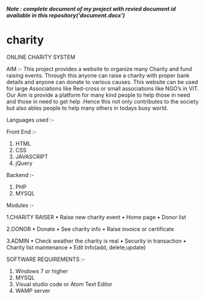 ***Note : complete document of my project with revied document id available in this repository('document.docx')***


# charity
ONLINE CHARITY SYSTEM

AIM :-
This project provides a website to organize many Charity and fund raising events. Through this anyone can raise a charity with proper bank details and anyone can donate to various causes. This website can be used for large Associations like Red-cross or small associations like NGO’s in VIT. Our Aim is provide a platform for many kind people to help those in need and those in need to get help .Hence this not only contributes to the society but also ables people to help many others in todays busy world.

Languages used :-

Front End :-
1.	HTML 
2.	CSS 
3.	JAVASCRIPT
4.	jQuery

Backend :-
1.	PHP
2.	MYSQL

Modules :-

1.CHARITY RAISER
•	Raise new charity event
•	Home page
•	Donor list

2.DONOR
•	Donate
•	See charity info
•	Raise invoice or certificate

3.ADMIN
•	Check weather the charity is real
•	Security in transaction
•	Charity list maintenance
•	Edit Info(add, delete,update)


SOFTWARE REQUIREMENTS :-

1.	Windows 7 or higher
2.	MYSQL 
3.	Visual studio code or Atom Text Editor 
4.	WAMP server

